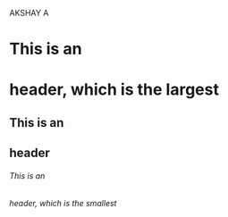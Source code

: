 AKSHAY A
# This is an <h1> header, which is the largest
## This is an <h2> header
###### This is an <h6> header, which is the smallest

